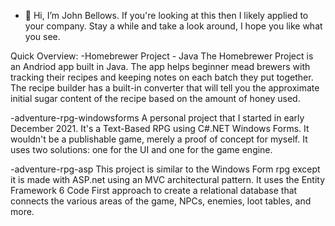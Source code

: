 - 👋 Hi, I’m John Bellows. If you're looking at this then I likely applied to your company. Stay a while and take a look around, I hope you like what you see.


Quick Overview:
-Homebrewer Project - Java
The Homebrewer Project is an Andriod app built in Java. The app helps beginner mead brewers with tracking their recipes and keeping notes on each batch they put together. The recipe builder has a built-in converter that will tell you the approximate initial sugar content of the recipe based on the amount of honey used.

-adventure-rpg-windowsforms
A personal project that I started in early December 2021. It's a Text-Based RPG using C#.NET Windows Forms. It wouldn't be a publishable game, merely a proof of concept for myself.
It uses two solutions: one for the UI and one for the game engine.

-adventure-rpg-asp
This project is similar to the Windows Form rpg except it is made with ASP.net using an MVC architectural pattern. It uses the Entity Framework 6 Code First approach to create a relational database that connects the various areas of the game, NPCs, enemies, loot tables, and more. 

<!---
JBellows-git/JBellows-git is a ✨ special ✨ repository because its `README.md` (this file) appears on your GitHub profile.
You can click the Preview link to take a look at your changes.
--->
